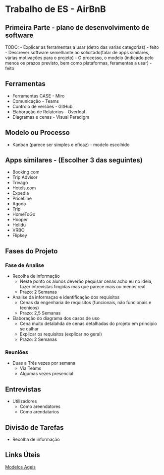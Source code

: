 # Trabalho de ES - AirBnB

## Primeira Parte - plano de desenvolvimento de software

TODO:
    - Explicar as ferramentas a usar (detro das varias categorias) - feito 
    - Descrever software semelhante ao solicitado(falar de apps similares, várias motivações para o projeto) 
    - O processo, o modelo (indicado pelo menos os prazos previsto, bem como plataformas, feramentas a usar) - feito


## Ferramentas

- Ferramentas CASE - Miro
- Comunicação - Teams
- Controlo de versões - GitHub
- Elaboração de Relatorios - Overleaf
- Diagramas e cenas - Visual Paradigm 

## Modelo ou Processo 

- Kanban (parece ser simples e eficaz) - modelo escolhido 

## Apps similares - (Escolher 3 das seguintes)

- Booking.com
- Trip Advisor
- Trivago
- Hotels.com
- Expedia
- PriceLine
- Agoda
- Trip
- HomeToGo
- Hooper
- Holidu
- VRBO
- Flipkey

## Fases do Projeto

### Fase de Analise

- Recolha de informação
    - Neste ponto os alunos deverão pequisar cenas acho eu no ideia, fazer intrevistas fingidas mas que parece mais ou menos real 
    - Prazo: 2 Semanas
- Analise da informaçao e identificação dos requisitos
    - Cenas da engenharia de requisitos (funcionais, não funcionais e tecnicos)
    - Prazo: 2,5 Semanas
- Elaboração do diagrama dos casos de uso 
    - Cena muito detalahda de cenas detalhadas do projeto em principio se calhar
    - Explicar os requisitos (explicar no geral)
    - Prazo: 2 Semanas

### Reuniões

- Duas a Três vezes por semana 
    - Via Teams
    - Algumas vezes presencial

## Entrevistas

- Utilizadores
    - Como areendatores
    - Como arendatarios


## Divisão de Tarefas

- Recolha de informação

## Links Úteis 

[Modelos Ageis](https://www.projectbuilder.com.br/blog/quais-sao-os-principais-tipos-de-metodos-ageis/)

